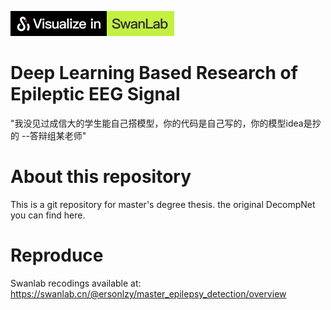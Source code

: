 [![](https://raw.githubusercontent.com/SwanHubX/assets/main/badge1.svg)](https://swanlab.cn/@ersonlzy/master_epilepsy_detection/overview)

# Deep Learning Based Research of Epileptic EEG Signal
"我没见过成信大的学生能自己搭模型，你的代码是自己写的，你的模型idea是抄的  --答辩组某老师"
# About this repository
This is a git repository for master's degree thesis. the original DecompNet you can find here.
# Reproduce
Swanlab recodings available at: https://swanlab.cn/@ersonlzy/master_epilepsy_detection/overview